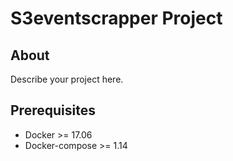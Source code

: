 
# S3eventscrapper Project


## About
Describe your project here.


## Prerequisites
- Docker >= 17.06
- Docker-compose >= 1.14
